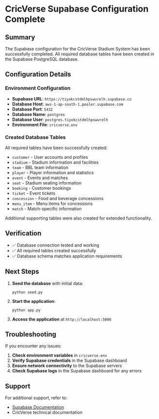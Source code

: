 # CricVerse Supabase Configuration Complete

## Summary

The Supabase configuration for the CricVerse Stadium System has been successfully completed. All required database tables have been created in the Supabase PostgreSQL database.

## Configuration Details

### Environment Configuration
- **Supabase URL**: `https://tiyokcstdmlhpswurelh.supabase.co`
- **Database Host**: `aws-1-ap-south-1.pooler.supabase.com`
- **Database Port**: `5432`
- **Database Name**: `postgres`
- **Database User**: `postgres.tiyokcstdmlhpswurelh`
- **Environment File**: `cricverse.env`

### Created Database Tables
All required tables have been successfully created:
- `customer` - User accounts and profiles
- `stadium` - Stadium information and facilities
- `team` - BBL team information
- `player` - Player information and statistics
- `event` - Events and matches
- `seat` - Stadium seating information
- `booking` - Customer bookings
- `ticket` - Event tickets
- `concession` - Food and beverage concessions
- `menu_item` - Menu items for concessions
- `match` - Match-specific information

Additional supporting tables were also created for extended functionality.

## Verification
- ✅ Database connection tested and working
- ✅ All required tables created successfully
- ✅ Database schema matches application requirements

## Next Steps

1. **Seed the database** with initial data:
   ```
   python seed.py
   ```

2. **Start the application**:
   ```
   python app.py
   ```

3. **Access the application** at `http://localhost:5000`

## Troubleshooting

If you encounter any issues:

1. **Check environment variables** in `cricverse.env`
2. **Verify Supabase credentials** in the Supabase dashboard
3. **Ensure network connectivity** to the Supabase servers
4. **Check Supabase logs** in the Supabase dashboard for any errors

## Support

For additional support, refer to:
- [Supabase Documentation](https://supabase.com/docs)
- CricVerse technical documentation
